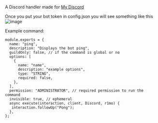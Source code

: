 A Discord handler made for [My Discord](https://discord.gg/BRKgjW65cA)

Once you put your bot token in config.json you will see something like this
![image](https://user-images.githubusercontent.com/49791552/147419239-82d4d5fe-5055-4c5c-b83d-fd0062b7d684.png)


Example command:
```
module.exports = {
  name: "ping",
  description: "Displays the bot ping",
  guildOnly: false, // if the command is global or no
  options: [
    {
      name: "name",
      description: "example options",
      type: "STRING",
      required: false,
    },
  ],
  permission: "ADMINISTRATOR", // required permission to run the command
  invisible: true, // ephemeral
  async execute(interaction, client, Discord, r1mo) {
   interaction.followUp("Pong");
  },
};
```

